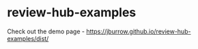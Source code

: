# review-hub-examples


Check out the demo page - https://jburrow.github.io/review-hub-examples/dist/
